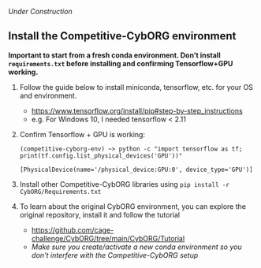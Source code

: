 *Under Construction*

## Install the Competitive-CybORG environment

**Important to start from a fresh conda environment. Don’t install `requirements.txt` before installing and confirming Tensorflow+GPU working.**

1. Follow the guide below to install miniconda, tensorflow, etc. for your OS and environment.
   - https://www.tensorflow.org/install/pip#step-by-step_instructions
   - e.g. For Windows 10, I needed tensorflow < 2.11

2. Confirm Tensorflow + GPU is working:

    ```
    (competitive-cyborg-env) ~> python -c "import tensorflow as tf; print(tf.config.list_physical_devices('GPU'))"
    
    [PhysicalDevice(name='/physical_device:GPU:0', device_type='GPU')]
    ```

3. Install other Competitive-CybORG libraries using `pip install -r CybORG/Requirements.txt`

4. To learn about the original CybORG environment, you can explore the original repository, install it and follow the tutorial
   - https://github.com/cage-challenge/CybORG/tree/main/CybORG/Tutorial
   - _Make sure you create/activate a new conda environment so you don't interfere with the Competitive-CybORG setup_

